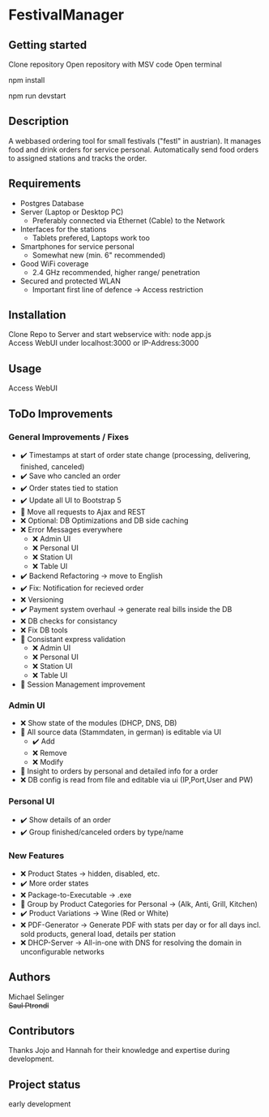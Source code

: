 # FestivalManager

## Getting started

Clone repository
Open repository with MSV code
Open terminal

npm install

npm run devstart

## Description
A webbased ordering tool for small festivals ("festl" in austrian). It manages food and drink orders for service personal. Automatically send food orders to assigned stations and tracks the order.

## Requirements
- Postgres Database
- Server (Laptop or Desktop PC)
  -  Preferably connected via Ethernet (Cable) to the Network
- Interfaces for the stations
  - Tablets prefered, Laptops work too
- Smartphones for service personal
  - Somewhat new (min. 6" recommended)
- Good WiFi coverage 
  - 2.4 GHz recommended, higher range/ penetration
- Secured and protected WLAN
  - Important first line of defence -> Access restriction

## Installation
Clone Repo to Server and start webservice with: node app.js<br>
Access WebUI under localhost:3000 or IP-Address:3000

## Usage
Access WebUI

## ToDo Improvements

### General Improvements / Fixes
- :heavy_check_mark: Timestamps at start of order state change (processing, delivering, finished, canceled)
- :heavy_check_mark: Save who cancled an order
- :heavy_check_mark: Order states tied to station
- :heavy_check_mark: Update all UI to Bootstrap 5
- :arrows_counterclockwise: Move all requests to Ajax and REST
- :x: Optional: DB Optimizations and DB side caching
- :x: Error Messages everywhere
  - :x: Admin UI
  - :x: Personal UI
  - :x: Station UI
  - :x: Table UI
- :heavy_check_mark: Backend Refactoring -> move to English
- :heavy_check_mark: Fix: Notification for recieved order
- :x: Versioning
- :heavy_check_mark: Payment system overhaul -> generate real bills inside the DB
- :x: DB checks for consistancy
- :x: Fix DB tools
- :arrows_counterclockwise: Consistant express validation
  - :x: Admin UI
  - :x: Personal UI
  - :x: Station UI
  - :x: Table UI
- :arrows_counterclockwise: Session Management improvement

### Admin UI
- :x: Show state of the modules (DHCP, DNS, DB)
- :arrows_counterclockwise: All source data (Stammdaten, in german) is editable via UI
  - :heavy_check_mark: Add
  - :x: Remove
  - :x: Modify
- :arrows_counterclockwise: Insight to orders by personal and detailed info for a order
- :x: DB config is read from file and editable via ui (IP,Port,User and PW)

### Personal UI
- :heavy_check_mark: Show details of an order
- :heavy_check_mark: Group finished/canceled orders by type/name

### New Features
- :x: Product States -> hidden, disabled, etc.
- :heavy_check_mark: More order states
- :x: Package-to-Executable -> .exe
- :arrows_counterclockwise: Group by Product Categories for Personal -> (Alk, Anti, Grill, Kitchen)
- :heavy_check_mark: Product Variations -> Wine (Red or White)
- :x: PDF-Generator -> Generate PDF with stats per day or for all days incl. sold products, general load, details per station
- :x: DHCP-Server -> All-in-one with DNS for resolving the domain in unconfigurable networks

## Authors 
Michael Selinger<br>
~~Saul Ptrondl~~
## Contributors
Thanks Jojo and Hannah for their knowledge and expertise during development.

## Project status
early development
